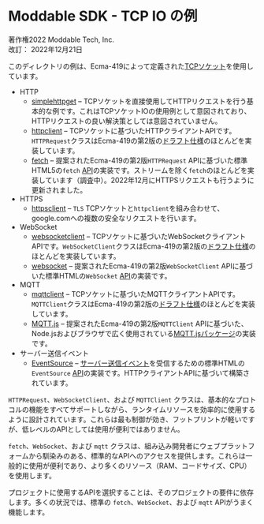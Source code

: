 # Moddable SDK - TCP IO の例

著作権2022 Moddable Tech, Inc.<BR>
改訂： 2022年12月21日

このディレクトリの例は、Ecma-419によって定義された[TCPソケット](https://419.ecma-international.org/#-10-io-classes-tcp-socket)を使用しています。

- HTTP
	- [simplehttpget](./simplehttpget) – TCPソケットを直接使用してHTTPリクエストを行う基本的な例です。これはTCPソケットIOの使用例として意図されており、HTTPリクエストの良い解決策としては意図されていません。
	- [httpclient](./httpclient) – TCPソケットに基づいたHTTPクライアントAPIです。`HTTPRequest`クラスはEcma-419の第2版の[ドラフト仕様](https://github.com/EcmaTC53/spec/blob/master/docs/proposals/Network%20Classes.md#http-request-class)のほとんどを実装しています。
	- [fetch](./fetch) – 提案されたEcma-419の第2版`HTTPRequest` APIに基づいた標準HTML5の`fetch` [API](https://developer.mozilla.org/en-US/docs/Web/API/Fetch_API)の実装です。ストリームを除く`fetch`のほとんどを実装しています（調査中）。2022年12月にHTTPSリクエストも行うように更新されました。
- HTTPS
	- [httpsclient](./httpsclient) – `TLS` TCPソケットと`httpclient`を組み合わせて、google.comへの複数の安全なリクエストを行います。
- WebSocket
	- [websocketclient](./websocketclient) – TCPソケットに基づいたWebSocketクライアントAPIです。`WebSocketClient`クラスはEcma-419の第2版の[ドラフト仕様](https://github.com/EcmaTC53/spec/blob/master/docs/proposals/Network%20Classes.md#websocket-client-class)のほとんどを実装しています。
	- [websocket](./websocket) – 提案されたEcma-419の第2版`WebSocketClient` APIに基づいた標準HTMLの`WebSocket` [API](https://developer.mozilla.org/en-US/docs/Web/API/WebSocket)の実装です。
- MQTT
	- [mqttclient](./mqttclient) – TCPソケットに基づいたMQTTクライアントAPIです。`MQTTClient`クラスはEcma-419の第2版の[ドラフト仕様](https://github.com/EcmaTC53/spec/blob/master/docs/proposals/Network%20Classes.md#network-mqtt-client)のほとんどを実装しています。
	- [MQTT.js](./mqtt) – 提案されたEcma-419の第2版`MQTTClient` APIに基づいた、Node.jsおよびブラウザで広く使用されている[MQTT.jsパッケージ](https://www.npmjs.com/package/mqtt)の実装です。
- サーバー送信イベント
	- [EventSource](./eventsource) – [サーバー送信イベント](https://html.spec.whatwg.org/multipage/server-sent-events.html#parsing-an-event-stream)を受信するための標準HTMLの`EventSource` [API](https://developer.mozilla.org/en-US/docs/Web/API/EventSource)の実装です。HTTPクライアントAPIに基づいて構築されています。

`HTTPRequest`、`WebSocketClient`、および `MQTTClient` クラスは、基本的なプロトコルの機能をすべてサポートしながら、ランタイムリソースを効率的に使用するように設計されています。これらは最も制御が効き、フットプリントが軽いですが、低レベルのAPIとしては使用が便利ではありません。

`fetch`、`WebSocket`、および `mqtt` クラスは、組み込み開発者にウェブプラットフォームから馴染みのある、標準的なAPIへのアクセスを提供します。これらは一般的に使用が便利であり、より多くのリソース（RAM、コードサイズ、CPU）を使用します。

プロジェクトに使用するAPIを選択することは、そのプロジェクトの要件に依存します。多くの状況では、標準の `fetch`、`WebSocket`、および `mqtt` APIがうまく機能します。

